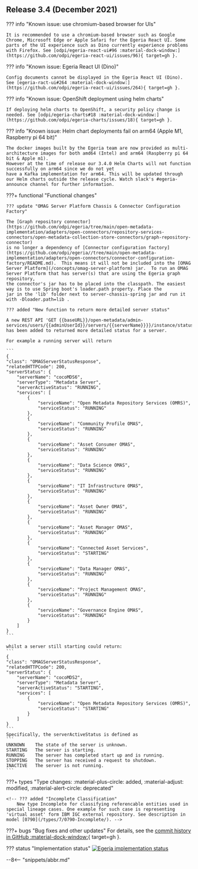 <!-- SPDX-License-Identifier: CC-BY-4.0 -->
<!-- Copyright Contributors to the Egeria project. -->

## Release 3.4 (December 2021)

??? info "Known issue: use chromium-based browser for UIs"
    
    It is recommended to use a chromium-based browser such as Google Chrome, Microsoft Edge or Apple Safari for the Egeria React UI. Some parts of the UI experience such as Dino currently experience problems with Firefox. See [odpi/egeria-react-ui#96 :material-dock-window:](https://github.com/odpi/egeria-react-ui/issues/96){ target=gh }.

??? info "Known issue: Egeria React UI (Dino)"

    Config documents cannot be displayed in the Egeria React UI (Dino). See [egeria-ract-ui#264 :material-dock-window:](https://github.com/odpi/egeria-react-ui/issues/264){ target=gh }.

??? info "Known issue: OpenShift deployment using helm charts"
    
    If deploying helm charts to OpenShift, a security policy change is needed. See [odpi/egeria-charts#18 :material-dock-window:](https://github.com/odpi/egeria-charts/issues/18){ target=gh }.

??? info "Known issue: Helm chart deployments fail on arm64 (Apple M1, Raspberry pi 64 bit)"

    The docker images built by the Egeria team are now provided as multi-architecture images for both amd64 (Intel) and arm64 (Raspberry pi 64 bit & Apple m1).
    However at the time of release our 3.4.0 Helm Charts will not function successfully on arm64 since we do not yet
    have a Kafka implementation for arm64. This will be updated through our Helm charts outside the release cycle. Watch slack's #egeria-announce channel for further information.

???+ functional "Functional changes"

    ??? update "OMAG Server Platform Chassis & Connector Configuration Factory"

    The [Graph repository connector](https://github.com/odpi/egeria/tree/main/open-metadata-implementation/adapters/open-connectors/repository-services-connectors/open-metadata-collection-store-connectors/graph-repository-connector)
    is no longer a dependency of [Connector configuration factory](https://github.com/odpi/egeria//tree/main/open-metadata-implementation/adapters/open-connectors/connector-configuration-factory/README.md).  This means it will not be included into the [OMAG Server Platform](/concepts/omag-server-platform) jar.  To run an OMAG Server Platform that has server(s) that are using the Egeria graph repository,
    the connector's jar has to be placed into the classpath. The easiest way is to use Spring boot's loader.path property. Place the 
    jar in the 'lib' folder next to server-chassis-spring jar and run it with -Dloader.path=lib .

    ??? added "New function to return more detailed server status"

    A new REST API 'GET {{baseURL}}/open-metadata/admin-services/users/{{adminUserId}}/servers/{{serverName}}}}/instance/status' has been added to returned more detailed status for a server.

    For example a running server will return 

    ```
    {
    "class": "OMAGServerStatusResponse",
    "relatedHTTPCode": 200,
    "serverStatus": {
        "serverName": "cocoMDS6",
        "serverType": "Metadata Server",
        "serverActiveStatus": "RUNNING",
        "services": [
            {
                "serviceName": "Open Metadata Repository Services (OMRS)",
                "serviceStatus": "RUNNING"
            },
            {
                "serviceName": "Community Profile OMAS",
                "serviceStatus": "RUNNING"
            },
            {
                "serviceName": "Asset Consumer OMAS",
                "serviceStatus": "RUNNING"
            },
            {
                "serviceName": "Data Science OMAS",
                "serviceStatus": "RUNNING"
            },
            {
                "serviceName": "IT Infrastructure OMAS",
                "serviceStatus": "RUNNING"
            },
            {
                "serviceName": "Asset Owner OMAS",
                "serviceStatus": "RUNNING"
            },
            {
                "serviceName": "Asset Manager OMAS",
                "serviceStatus": "RUNNING"
            },
            {
                "serviceName": "Connected Asset Services",
                "serviceStatus": "STARTING"
            },
            {
                "serviceName": "Data Manager OMAS",
                "serviceStatus": "RUNNING"
            },
            {
                "serviceName": "Project Management OMAS",
                "serviceStatus": "RUNNING"
            },
            {
                "serviceName": "Governance Engine OMAS",
                "serviceStatus": "RUNNING"
            }
        ]
    }
    ```

    whilst a server still starting could return:
    ```
    {
    "class": "OMAGServerStatusResponse",
    "relatedHTTPCode": 200,
    "serverStatus": {
        "serverName": "cocoMDS2",
        "serverType": "Metadata Server",
        "serverActiveStatus": "STARTING",
        "services": [
            {
                "serviceName": "Open Metadata Repository Services (OMRS)",
                "serviceStatus": "STARTING"
            }
        ]
    }
    ```
    Specifically, the serverActiveStatus is defined as
    ```
    UNKNOWN    The state of the server is unknown. 
    STARTING   The server is starting.
    RUNNING    The server has completed start up and is running.
    STOPPING   The server has received a request to shutdown.
    INACTIVE   The server is not running.
    ```

???+ types "Type changes: :material-plus-circle: added, :material-adjust: modified, :material-alert-circle: deprecated"

    <!-- ??? added "Incomplete Classification"
        New type Incomplete for classifying referencable entities used in special lineage cases. One example for such case is representing 'virtual asset' form IBM IGC external repository. See description in model [0790](/types/7/0790-Incomplete/). -->

???+ bugs "Bug fixes and other updates"
    For details, see the [commit history in GitHub :material-dock-window:](https://github.com/odpi/egeria/commits){ target=gh }.

??? status "Implementation status"
    [![Egeria implementation status](/release-notes/functional-organization-showing-implementation-status-for-3-4.svg)](/release-notes/roadmap)

--8<-- "snippets/abbr.md"
